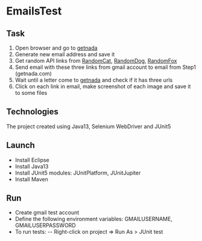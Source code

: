 # EmailsTest
## Task
1. Open browser and go to [getnada](https://getnada.com)
2. Generate new email address and save it
3. Get random API links from [RandomCat](https://aws.random.cat/meow), [RandomDog](https://random.dog/woof.json), [RandomFox](https://randomfox.ca/floof/)
4. Send email with these three links from gmail account to email from Step1 (getnada.com)
5. Wait until a letter come to [getnada](https://getnada.com) and check if it has three urls
6. Click on each link in email, make screenshot of each image and save it to some files

## Technologies
The project created using Java13, Selenium WebDriver and JUnit5 

## Launch
- Install Eclipse
- Install Java13
- Install JUnit5 modules: JUnitPlatform, JUnitJupiter
- Install Maven


## Run
- Create gmail test account
- Define the following environment variables:
	GMAILUSERNAME, 
	GMAILUSERPASSWORD
- To run tests: 
	-- Right-click on project => Run As > JUnit test